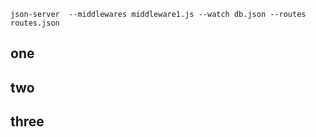 ```json-server  --middlewares middleware1.js --watch db.json --routes routes.json```

## one
## two
## three
